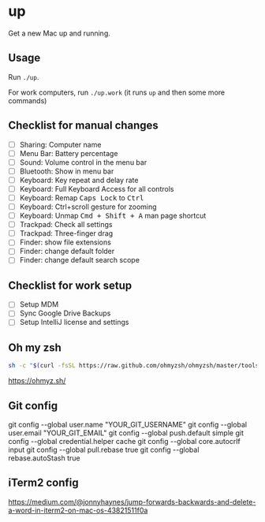 # up

Get a new Mac up and running.

## Usage

Run `./up`.

For work computers, run `./up.work` (it runs `up` and then some more commands)

## Checklist for manual changes

- [ ] Sharing: Computer name
- [ ] Menu Bar: Battery percentage
- [ ] Sound: Volume control in the menu bar
- [ ] Bluetooth: Show in menu bar
- [ ] Keyboard: Key repeat and delay rate
- [ ] Keyboard: Full Keyboard Access for all controls
- [ ] Keyboard: Remap <kbd>Caps Lock</kbd> to <kbd>Ctrl</kbd>
- [ ] Keyboard: Ctrl+scroll gesture for zooming
- [ ] Keyboard: Unmap <kbd>Cmd + Shift + A</kbd> man page shortcut
- [ ] Trackpad: Check all settings
- [ ] Trackpad: Three-finger drag
- [ ] Finder: show file extensions
- [ ] Finder: change default folder
- [ ] Finder: change default search scope

## Checklist for work setup

- [ ] Setup MDM
- [ ] Sync Google Drive Backups
- [ ] Setup IntelliJ license and settings

## Oh my zsh

```sh
sh -c "$(curl -fsSL https://raw.github.com/ohmyzsh/ohmyzsh/master/tools/install.sh)"
```

https://ohmyz.sh/

## Git config

git config --global user.name "YOUR_GIT_USERNAME" 
git config --global user.email "YOUR_GIT_EMAIL" 
git config --global push.default simple 
git config --global credential.helper cache 
git config --global core.autocrlf input 
git config --global pull.rebase true 
git config --global rebase.autoStash true 

## iTerm2 config

https://medium.com/@jonnyhaynes/jump-forwards-backwards-and-delete-a-word-in-iterm2-on-mac-os-43821511f0a